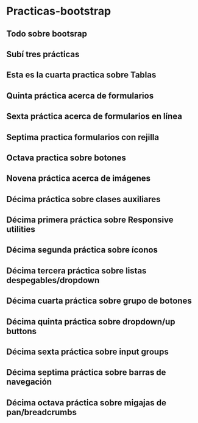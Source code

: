 # Practicas-bootstrap
## Todo sobre bootsrap
## Subí tres prácticas
## Esta es la cuarta practica sobre Tablas
## Quinta práctica acerca de formularios
## Sexta práctica acerca de formularios en línea
## Septima practica formularios con rejilla
## Octava practica sobre botones
## Novena práctica acerca de imágenes
## Décima práctica sobre clases auxiliares
## Décima primera práctica sobre Responsive utilities
## Décima segunda práctica sobre íconos
## Décima tercera práctica sobre listas despegables/dropdown
## Décima cuarta práctica sobre grupo de botones
## Décima quinta práctica sobre dropdown/up buttons
## Décima sexta práctica sobre input groups
## Décima septima práctica sobre barras de navegación
## Décima octava práctica sobre migajas de pan/breadcrumbs